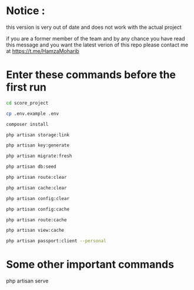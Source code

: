# Notice :

this version is very out of date and does not work with the actual project 

if you are a former member of the team and by any chance you have read this message and you want the latest verion of this repo please contact me at https://t.me/HamzaMoharib

# Enter these commands before the first run

```sh
cd score_project

cp .env.example .env

composer install

php artisan storage:link

php artisan key:generate

php artisan migrate:fresh

php artisan db:seed

php artisan route:clear

php artisan cache:clear

php artisan config:clear

php artisan config:cache

php artisan route:cache

php artisan view:cache

php artisan passport:client --personal
```

# Some other important commands

php artisan serve

